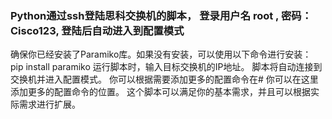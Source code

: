 ### Python通过ssh登陆思科交换机的脚本， 登录用户名 root , 密码：Cisco123, 登陆后自动进入到配置模式
确保你已经安装了Paramiko库。如果没有安装，可以使用以下命令进行安装：
pip install paramiko
运行脚本时，输入目标交换机的IP地址。
脚本将自动连接到交换机并进入配置模式。
你可以根据需要添加更多的配置命令在# 你可以在这里添加更多的配置命令的位置。
这个脚本可以满足你的基本需求，并且可以根据实际需求进行扩展。
